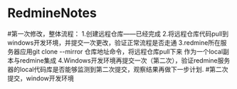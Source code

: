 # RedmineNotes
#第一次修改，整体流程：
1.创建远程仓库——已经完成
2.将远程仓库代码pull到windows开发环境，并提交一次更改，验证正常流程是否走通
3.redmine所在服务器应用git clone --mirror  仓库地址命令，将远程仓库pull下来
	作为一个local副本与redmine集成
4.Windows开发环境再提交一次（第二次），验证redmine服务器的local代码库是否能够监测到第二次提交，观察结果再做下一步计划.
#第二次提交，window开发环境
